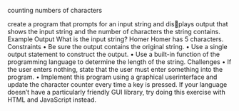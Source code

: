 counting numbers of characters

create a program that prompts for an input string and displays output that shows the input string and the number of
characters the string contains.
Example Output
What is the input string? Homer
Homer has 5 characters.
Constraints
• Be sure the output contains the original string.
• Use a single output statement to construct the output.
• Use a built-in function of the programming language to
determine the length of the string.
Challenges
• If the user enters nothing, state that the user must enter
something into the program.
• Implement this program using a graphical userinterface
and update the character counter every time a key is
pressed. If your language doesn’t have a particularly
friendly GUI library, try doing this exercise with HTML
and JavaScript instead.
